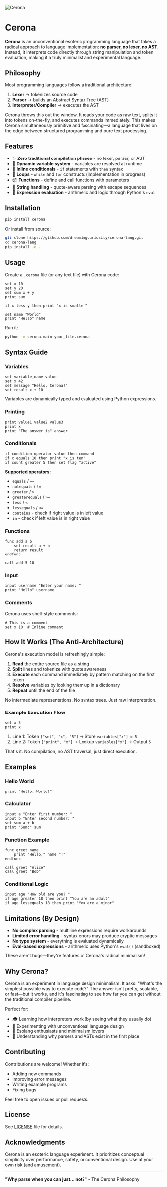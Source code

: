 ![Cerona](./1759642998581.jpg)

# Cerona

**Cerona** is an unconventional esoteric programming language that takes a radical approach to language implementation: **no parser, no lexer, no AST**. Instead, it interprets code directly through string manipulation and token evaluation, making it a truly minimalist and experimental language.

## Philosophy

Most programming languages follow a traditional architecture:
1. **Lexer** → tokenizes source code
2. **Parser** → builds an Abstract Syntax Tree (AST)
3. **Interpreter/Compiler** → executes the AST

Cerona throws this out the window. It reads your code as raw text, splits it into tokens on-the-fly, and executes commands immediately. This makes Cerona simultaneously primitive and fascinating—a language that lives on the edge between structured programming and pure text processing.

## Features

- ✨ **Zero traditional compilation phases** - no lexer, parser, or AST
- 🔄 **Dynamic variable system** - variables are resolved at runtime
- 🎯 **Inline conditionals** - `if` statements with `then` syntax
- 🔁 **Loops** - `while` and `for` constructs (implementation in progress)
- 📦 **Functions** - define and call functions with parameters
- 💬 **String handling** - quote-aware parsing with escape sequences
- 🧮 **Expression evaluation** - arithmetic and logic through Python's `eval`

## Installation

```bash
pip install cerona
```

Or install from source:

```bash
git clone https://github.com/dreamingcuriosity/cerona-lang.git
cd cerona-lang
pip install -e .
```

## Usage

Create a `.cerona` file (or any text file) with Cerona code:

```cerona
set x 10
set y 20
set sum x + y
print sum

if x less y then print "x is smaller"

set name "World"
print "Hello" name
```

Run it:

```bash
python -m cerona.main your_file.cerona
```

## Syntax Guide

### Variables

```cerona
set variable_name value
set x 42
set message "Hello, Cerona!"
set result x + 10
```

Variables are dynamically typed and evaluated using Python expressions.

### Printing

```cerona
print value1 value2 value3
print x
print "The answer is" answer
```

### Conditionals

```cerona
if condition operator value then command
if x equals 10 then print "x is ten"
if count greater 5 then set flag "active"
```

**Supported operators:**
- `equals` / `==`
- `notequals` / `!=`
- `greater` / `>`
- `greaterequals` / `>=`
- `less` / `<`
- `lessequals` / `<=`
- `contains` - check if right value is in left value
- `in` - check if left value is in right value

### Functions

```cerona
func add a b
    set result a + b
    return result
endfunc

call add 5 10
```

### Input

```cerona
input username "Enter your name: "
print "Hello" username
```

### Comments

Cerona uses shell-style comments:

```cerona
# This is a comment
set x 10  # Inline comment
```

## How It Works (The Anti-Architecture)

Cerona's execution model is refreshingly simple:

1. **Read** the entire source file as a string
2. **Split** lines and tokenize with quote awareness
3. **Execute** each command immediately by pattern matching on the first token
4. **Resolve** variables by looking them up in a dictionary
5. **Repeat** until the end of the file

No intermediate representations. No syntax trees. Just raw interpretation.

### Example Execution Flow

```cerona
set x 5
print x
```

1. Line 1: Token `["set", "x", "5"]` → Store `variables["x"] = 5`
2. Line 2: Token `["print", "x"]` → Lookup `variables["x"]` → Output `5`

That's it. No compilation, no AST traversal, just direct execution.

## Examples

### Hello World

```cerona
print "Hello, World!"
```

### Calculator

```cerona
input a "Enter first number: "
input b "Enter second number: "
set sum a + b
print "Sum:" sum
```

### Function Example

```cerona
func greet name
    print "Hello," name "!"
endfunc

call greet "Alice"
call greet "Bob"
```

### Conditional Logic

```cerona
input age "How old are you? "
if age greater 18 then print "You are an adult"
if age lessequals 18 then print "You are a minor"
```

## Limitations (By Design)

- **No complex parsing** - multiline expressions require workarounds
- **Limited error handling** - syntax errors may produce cryptic messages
- **No type system** - everything is evaluated dynamically
- **Eval-based expressions** - arithmetic uses Python's `eval()` (sandboxed)

These aren't bugs—they're features of Cerona's radical minimalism!

## Why Cerona?

Cerona is an experiment in language design minimalism. It asks: "What's the simplest possible way to execute code?" The answer isn't pretty, scalable, or fast—but it works, and it's fascinating to see how far you can get without the traditional compiler pipeline.

Perfect for:
- 🎓 Learning how interpreters work (by seeing what they usually do)
- 🧪 Experimenting with unconventional language design
- 🎨 Esolang enthusiasts and minimalism lovers
- 🤔 Understanding why parsers and ASTs exist in the first place

## Contributing

Contributions are welcome! Whether it's:
- Adding new commands
- Improving error messages
- Writing example programs
- Fixing bugs

Feel free to open issues or pull requests.

## License

See [LICENSE](./LICENSE) file for details.

## Acknowledgments

Cerona is an esoteric language experiment. It prioritizes conceptual simplicity over performance, safety, or conventional design. Use at your own risk (and amusement).

---

**"Why parse when you can just... not?"** - The Cerona Philosophy
